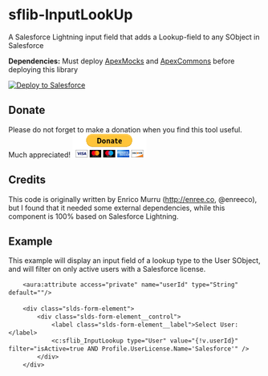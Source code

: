 # sflib-InputLookUp
A Salesforce Lightning input field that adds a Lookup-field to any SObject in Salesforce

**Dependencies:** 
Must deploy [ApexMocks](https://github.com/wimvelzeboer/fflib-apex-mocks-plus) and [ApexCommons](https://github.com/wimvelzeboer/fflib-apex-common-plus) before deploying this library

<a href="https://githubsfdeploy.herokuapp.com?owner=wimvelzeboer&repo=sflib-InputLookUp">
  <img alt="Deploy to Salesforce"
       src="https://raw.githubusercontent.com/afawcett/githubsfdeploy/master/src/main/webapp/resources/img/deploy.png">
</a>

## Donate
Please do not forget to make a donation when you find this tool useful. Much appreciated!
<a href="https://www.paypal.com/cgi-bin/webscr?cmd=_s-xclick&hosted_button_id=H4L2B682AHSKW">
    <img alt="Donate"
         src="donate.gif" />
</a>

## Credits
This code is originally written by Enrico Murru (http://enree.co, @enreeco), but I found that it needed some external dependencies, while this component is 100% based on Salesforce Lightning. 


## Example
This example will display an input field of a lookup type to the User SObject, and will filter on only active users with a Salesforce license.
        
        <aura:attribute access="private" name="userId" type="String" default=""/>
        
        <div class="slds-form-element">
            <div class="slds-form-element__control">
                <label class="slds-form-element__label">Select User:</label>
                <c:sflib_InputLookup type="User" value="{!v.userId}" filter="isActive=true AND Profile.UserLicense.Name='Salesforce'" />
            </div>
        </div>

</code>
